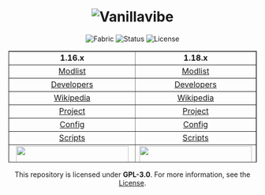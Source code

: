 <div align="center">

# ![Vanillavibe](https://user-images.githubusercontent.com/97899734/170998008-d68f9d8f-07e4-4a1e-8d8d-3b8db7c88af5.png)


![Fabric](https://img.shields.io/badge/mod%20loader-fabric-d64541?style=flat-round) 
![Status](https://img.shields.io/static/v1?label=status&message=not-released&color=orange)
![License](https://img.shields.io/badge/License-GPLv3-blue.svg)
  
<div align="center"><table style="border-collapse: collapse; width: 100%; height: 226px;" border="1">
<tbody>
<tr style="height: 18px;">
  <td style="width: 70%; height: 18px; text-align: center;"><strong><div align="center">1.16.x</div></strong></td>
  <td style="width: 70%; height: 18px; text-align: center;"><strong><div align="center">1.18.x</div></strong></td>
</tr>
<div align="center"><tr style="height: 18px;">
<td style="width: 50%; height: 18px; text-align: center;"><a href="https://vanillavibe.website/"><div align="center">Modlist</a></td>
<td style="width: 50%; height: 18px; text-align: center;"><a href="https://vanillavibe.website/"><div align="center">Modlist</a></td>
</tr>
<div align="center"><tr style="height: 18px;">
<td style="width: 50%; height: 18px; text-align: center;"><a href="https://github.com/ModsforModpacks/Vanillavibe/blob/main/DEVELOPERS.md"><div align="center">Developers</a></td>
<td style="width: 50%; height: 18px; text-align: center;"><a href="https://github.com/ModsforModpacks/Vanillavibe/blob/main/DEVELOPERS.md"><div align="center">Developers</a></td>
</tr>
<div align="center"><tr style="height: 18px;">
<td style="width: 50%; height: 18px; text-align: center;"><a href="https://github.com/ModsforModpacks/Vanillavibe/wiki"><div align="center">Wikipedia</a></td>
<td style="width: 50%; height: 18px; text-align: center;"><a href="https://github.com/ModsforModpacks/Vanillavibe/wiki"><div align="center">Wikipedia</a></td>
</tr>
<div align="center"><tr style="height: 18px;">

<td style="width: 50%; height: 18px; text-align: center;"><a href="https://vanillavibe.website/"><div align="center">Project</a></td>
<td style="width: 50%; height: 18px; text-align: center;"><a href="https://vanillavibe.website/"><div align="center">Project</a></td>
</tr>
<div align="center"><tr style="height: 18px;">
<td style="width: 50%; height: 18px; text-align: center;"><a href="https://vanillavibe.website/"><div align="center">Config</a></td>
<td style="width: 50%; height: 18px; text-align: center;"><a href="https://vanillavibe.website/"><div align="center">Config</a></td>
</tr>
<div align="center"><tr style="height: 18px;">
<td style="width: 50%; height: 18px; text-align: center;"><a href="https://vanillavibe.website/"><div align="center">Scripts</a></td>
<td style="width: 50%; height: 18px; text-align: center;"><a href="https://vanillavibe.website/"><div align="center">Scripts</a></td>
</tr></tr>
        <tr>
          <td style="width: 50%; height: 100px;"><a href="https://vanillavibe.website/"><img style="display: block; margin-left: auto; margin-right: auto;" src="https://i.imgur.com/nioySVe.png" width="228" height="107" /></a></td>
          <td style="width: 90%; height: 100px;"><a href="https://vanillavibe.website/"><img style="display: block; margin-left: auto; margin-right: auto;" src="https://i.imgur.com/OGZBAhk.png" width="228" height="107" /></a></td>
        </tr>
      </tbody>
    </table>
  </div>
 <div align="center">
   
This repository is licensed under **GPL-3.0**. For more information, see the [License](https://github.com/szumaster/modpack/blob/main/LICENSE.md).
</div>
